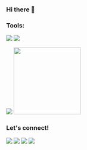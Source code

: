 ### Hi there 👋

<!--
**endrose/endrose** is a ✨ _special_ ✨ repository because its `README.md` (this file) appears on your GitHub profile.

Here are some ideas to get you started:

- 🔭 I’m currently working on ...
- 🌱 I’m currently learning ...
- 👯 I’m looking to collaborate on ...
- 🤔 I’m looking for help with ...
- 💬 Ask me about ...
- 📫 How to reach me: ...
- 😄 Pronouns: ...
- ⚡ Fun fact: ...
-->

### Tools:
<p>
   <img src="https://img.shields.io/badge/Text%20Editor-Visual%20Studio%20Code-blue?&logo=visual%20studio%20code&logoColor=blue" />
   <img src="https://gpvc.arturio.dev/endrose" />
</p>
   

<p>
  <img src="https://github-readme-stats.vercel.app/api?username=endrose&hide=contribs,prs&show_icons=true&hide_border=true&title_color=000" />
  <img src="https://github-readme-stats.vercel.app/api/top-langs/?username=endrose&layout=compact" height=180 />
</p>

### Let's connect!
<p>
    <a href="https://www.linkedin.com/in/endros-endros-44633811a/" target="blank"><img src="https://img.shields.io/badge/endros-20302f?style=flat&logo=linkedin" /></a>
    <a href="https://endrose.github.io/" target="blank"><img src="https://img.shields.io/badge/endrose-20302f?style=flat&logo=githubio" /></a>
    <a href="https://dribbble.com/endros" target="blank"><img src="https://img.shields.io/badge/endros-20302f?style=flat&logo=dribbble" /></a>
    <a href="https://www.youtube.com/channel/UCVK33c144Ij_nxFZrxjt_Hg" target="blank"><img src="https://img.shields.io/badge/Dokumentasi Channel-20302f?style=flat&logo=youtube" /></a>
 
  
 </p>
